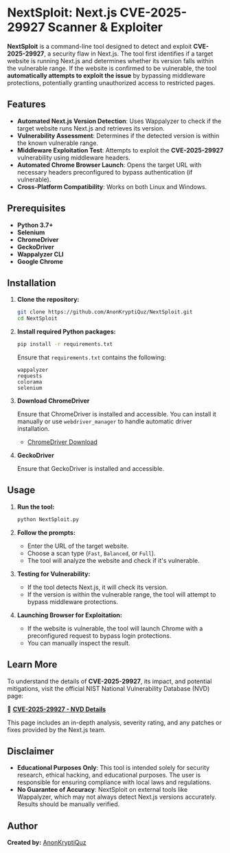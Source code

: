 # **NextSploit: Next.js CVE-2025-29927 Scanner & Exploiter**

**NextSploit** is a command-line tool designed to detect and exploit **CVE-2025-29927**, a security flaw in Next.js. The tool first identifies if a target website is running Next.js and determines whether its version falls within the vulnerable range. If the website is confirmed to be vulnerable, the tool **automatically attempts to exploit the issue** by bypassing middleware protections, potentially granting unauthorized access to restricted pages.


## **Features**

- **Automated Next.js Version Detection**: Uses Wappalyzer to check if the target website runs Next.js and retrieves its version.
- **Vulnerability Assessment**: Determines if the detected version is within the known vulnerable range.
- **Middleware Exploitation Test**: Attempts to exploit the **CVE-2025-29927** vulnerability using middleware headers.
- **Automated Chrome Browser Launch**: Opens the target URL with necessary headers preconfigured to bypass authentication (if vulnerable).
- **Cross-Platform Compatibility**: Works on both Linux and Windows.

## **Prerequisites**

- **Python 3.7+**
- **Selenium**
- **ChromeDriver**
- **GeckoDriver**
- **Wappalyzer CLI**
- **Google Chrome**

## **Installation**

1. **Clone the repository:**

   ```bash
   git clone https://github.com/AnonKryptiQuz/NextSploit.git
   cd NextSploit
   ```

2. **Install required Python packages:**

   ```bash
   pip install -r requirements.txt
   ```

   Ensure that `requirements.txt` contains the following:

   ```
   wappalyzer
   requests
   colorama
   selenium
   ```

3. **Download ChromeDriver**

   Ensure that ChromeDriver is installed and accessible. You can install it manually or use `webdriver_manager` to handle automatic driver installation.

   - [ChromeDriver Download](https://developer.chrome.com/docs/chromedriver/downloads)

4. **GeckoDriver**

   Ensure that GeckoDriver is installed and accessible.

## **Usage**

1. **Run the tool:**

   ```bash
   python NextSploit.py
   ```

2. **Follow the prompts:**
   - Enter the URL of the target website.
   - Choose a scan type (`Fast`, `Balanced`, or `Full`).
   - The tool will analyze the website and check if it's vulnerable.

3. **Testing for Vulnerability:**
   - If the tool detects Next.js, it will check its version.
   - If the version is within the vulnerable range, the tool will attempt to bypass middleware protections.

4. **Launching Browser for Exploitation:**
   - If the website is vulnerable, the tool will launch Chrome with a preconfigured request to bypass login protections.
   - You can manually inspect the result.

## **Learn More**

To understand the details of **CVE-2025-29927**, its impact, and potential mitigations, visit the official NIST National Vulnerability Database (NVD) page:

🔗 **[CVE-2025-29927 - NVD Details](https://nvd.nist.gov/vuln/detail/CVE-2025-29927)**

This page includes an in-depth analysis, severity rating, and any patches or fixes provided by the Next.js team.

## **Disclaimer**

- **Educational Purposes Only**: This tool is intended solely for security research, ethical hacking, and educational purposes. The user is responsible for ensuring compliance with local laws and regulations.
- **No Guarantee of Accuracy**: NextSploit on external tools like Wappalyzer, which may not always detect Next.js versions accurately. Results should be manually verified.

## **Author**

**Created by:** [AnonKryptiQuz](https://AnonKryptiQuz.github.io/)
